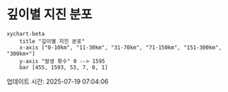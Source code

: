 # 깊이별 지진 분포

```mermaid
xychart-beta
    title "깊이별 지진 분포"
    x-axis ["0-10km", "11-30km", "31-70km", "71-150km", "151-300km", "300km+"]
    y-axis "발생 횟수" 0 --> 1595
    bar [455, 1593, 53, 7, 0, 1]
```

업데이트 시간: 2025-07-19 07:04:06
